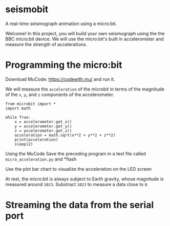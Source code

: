 # seismobit
A real-time seismograph animation using a micro:bit.

Welcome! In this project, you will build your own seismograph using the the BBC micro:bit device. We will use the micro:bit's built in accelerometer and measure the strength of accelerations.

# Programming the micro:bit

Download MuCode: https://codewith.mu/ and run it.

We will measure the `acceleration` of the microbit in terms of the magnitude of the `x`, `y`, and `z` components of the accelerometer.

```
from microbit import *
import math

while True:
    x = accelerometer.get_x()
    y = accelerometer.get_y()
    z = accelerometer.get_z()
    acceleration = math.sqrt(x**2 + y**2 + z**2)
    print(acceleration)
    sleep(2)
```

Using the MuCode Save the preceding program in a text file called `micro_acceleration.py` and *flash

Use the plot bar chart to visualize the acceleration on the LED screen

At rest, the micro:bit is always subject to Earth gravity, whose magnitude is measured around `1023`. Substract `1023` to measure a data close to `0`.

# Streaming the data from the serial port

